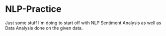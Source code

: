 # NLP-Practice
Just some stuff I'm doing to start off with NLP
Sentiment Analysis as well as Data Analysis done on the given data.
